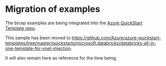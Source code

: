 # Migration of examples

The bicep examples are being integrated into the [Azure QuickStart Template repo](https://github.com/Azure/azure-quickstart-templates).

This sample has been moved to https://github.com/Azure/azure-quickstart-templates/tree/master/quickstarts/microsoft.databricks/databricks-all-in-one-template-for-vnet-injection.

It will also remain here as reference for the time being.
